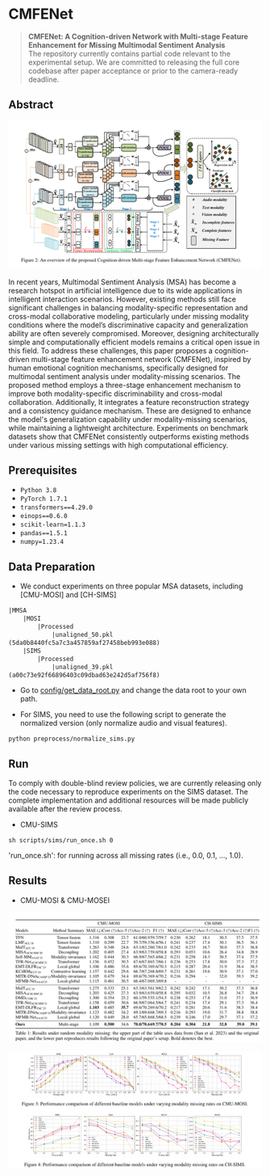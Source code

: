 # CMFENet
> **CMFENet: A Cognition-driven Network with Multi-stage Feature Enhancement for Missing	Multimodal Sentiment Analysis**<br>
>The repository currently contains partial code relevant to the experimental setup. We are committed to releasing the full core codebase after paper acceptance or prior to the camera-ready deadline.




## Abstract

![EMT-DLFR Framework](figs/CMFENet_Architecture.png)

In recent years, Multimodal Sentiment Analysis (MSA) has become a research hotspot in artificial intelligence due to its wide applications in intelligent interaction scenarios. However, existing methods still face significant challenges in balancing modality-specific representation and cross-modal collaborative modeling, particularly under missing modality conditions where the model’s discriminative capacity and generalization ability are often severely compromised. Moreover, designing architecturally simple and computationally efficient models remains a critical open issue in this field. To address these challenges, this paper proposes a cognition-driven multi-stage feature enhancement network (CMFENet), inspired by human emotional cognition mechanisms, specifically designed for multimodal sentiment analysis under modality-missing scenarios. The proposed method employs a three-stage enhancement mechanism to improve both modality-specific discriminability and cross-modal collaboration. Additionally, It integrates a feature reconstruction strategy and a consistency guidance mechanism. These are designed to enhance the model's generalization capability under modality-missing scenarios, while maintaining a lightweight architecture. Experiments on benchmark datasets show that CMFENet consistently outperforms existing methods under various missing settings with high computational efficiency.  


## Prerequisites
* `Python 3.8`
* `PyTorch 1.7.1`
* `transformers==4.29.0`
* `einops==0.6.0`
* `scikit-learn=1.1.3`
* `pandas==1.5.1`
* `numpy=1.23.4`


## Data Preparation
- We conduct experiments on three popular MSA datasets, including [CMU-MOSI] and [CH-SIMS]

```
|MMSA
    |MOSI
        |Processed
            |unaligned_50.pkl (5da0b8440fc5a7c3a457859af27458beb993e088)
    |SIMS
        |Processed
            |unaligned_39.pkl (a00c73e92f66896403c09dbad63e242d5af756f8)
```

- Go to [config/get_data_root.py](config/get_data_root.py) and change the data root to your own path.

- For SIMS, you need to use the following script to generate the normalized version (only normalize audio and visual features).

```
python preprocess/normalize_sims.py
```

## Run
To comply with double-blind review policies, we are currently releasing only the code necessary to reproduce experiments on the SIMS dataset. The complete implementation and additional resources will be made publicly available after the review process.

- CMU-SIMS
```
sh scripts/sims/run_once.sh 0
```
'run_once.sh': for running across all missing rates (i.e., 0.0, 0.1, ..., 1.0).


## Results

- CMU-MOSI & CMU-MOSEI

![mosi_mosei_incomplete_table](figs/table.png)

![mosi_mosei_incomplete_fig](figs/fig.png)

